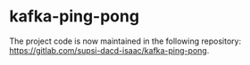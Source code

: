 # kafka-ping-pong

The project code is now maintained in the following repository: https://gitlab.com/supsi-dacd-isaac/kafka-ping-pong.
